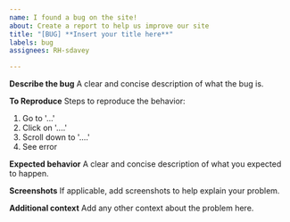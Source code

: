 ```yaml
---
name: I found a bug on the site!
about: Create a report to help us improve our site
title: "[BUG] **Insert your title here**"
labels: bug
assignees: RH-sdavey

---
```


**Describe the bug**
A clear and concise description of what the bug is.

**To Reproduce**
Steps to reproduce the behavior:
1. Go to '...'
2. Click on '....'
3. Scroll down to '....'
4. See error

**Expected behavior**
A clear and concise description of what you expected to happen.

**Screenshots**
If applicable, add screenshots to help explain your problem.

**Additional context**
Add any other context about the problem here.
